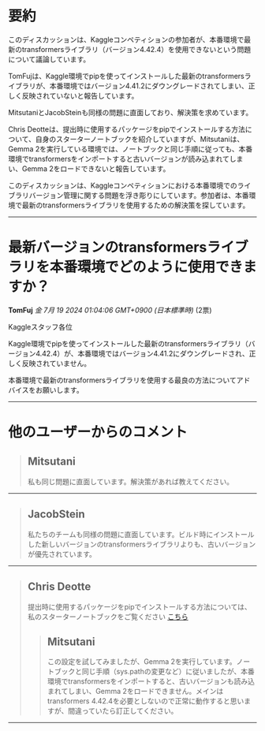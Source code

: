 # 要約 
このディスカッションは、Kaggleコンペティションの参加者が、本番環境で最新のtransformersライブラリ（バージョン4.42.4）を使用できないという問題について議論しています。

TomFujは、Kaggle環境でpipを使ってインストールした最新のtransformersライブラリが、本番環境ではバージョン4.41.2にダウングレードされてしまい、正しく反映されていないと報告しています。

MitsutaniとJacobSteinも同様の問題に直面しており、解決策を求めています。

Chris Deotteは、提出時に使用するパッケージをpipでインストールする方法について、自身のスターターノートブックを紹介していますが、Mitsutaniは、Gemma 2を実行している環境では、ノートブックと同じ手順に従っても、本番環境でtransformersをインポートすると古いバージョンが読み込まれてしまい、Gemma 2をロードできないと報告しています。

このディスカッションは、Kaggleコンペティションにおける本番環境でのライブラリバージョン管理に関する問題を浮き彫りにしています。参加者は、本番環境で最新のtransformersライブラリを使用するための解決策を探しています。 


---
# 最新バージョンのtransformersライブラリを本番環境でどのように使用できますか？

**TomFuj** *金 7月 19 2024 01:04:06 GMT+0900 (日本標準時)* (2票)

Kaggleスタッフ各位

Kaggle環境でpipを使ってインストールした最新のtransformersライブラリ（バージョン4.42.4）が、本番環境ではバージョン4.41.2にダウングレードされ、正しく反映されていません。

本番環境で最新のtransformersライブラリを使用する最良の方法についてアドバイスをお願いします。

---
# 他のユーザーからのコメント

> ## Mitsutani
> 
> 私も同じ問題に直面しています。解決策があれば教えてください。
> 
> 
> 
---
> ## JacobStein
> 
> 私たちのチームも同様の問題に直面しています。ビルド時にインストールした新しいバージョンのtransformersライブラリよりも、古いバージョンが優先されています。
> 
> 
> 
---
> ## Chris Deotte
> 
> 提出時に使用するパッケージをpipでインストールする方法については、私のスターターノートブックをご覧ください [こちら](https://www.kaggle.com/code/cdeotte/starter-code-for-llama-8b-llm-lb-0-750)
> 
> 
> 
> > ## Mitsutani
> > 
> > この設定を試してみましたが、Gemma 2を実行しています。ノートブックと同じ手順（sys.pathの変更など）に従いましたが、本番環境でtransformersをインポートすると、古いバージョンも読み込まれてしまい、Gemma 2をロードできません。メインはtransformers 4.42.4を必要としないので正常に動作すると思いますが、間違っていたら訂正してください。
> > 
> > 
> > 
--- 

